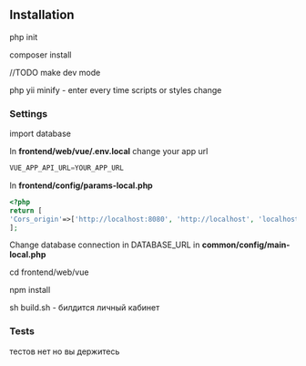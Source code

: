 ## Installation

php init

composer install

//TODO make dev mode

php yii minify - enter every time scripts or styles change

### Settings

import database

In **frontend/web/vue/.env.local**
change your app url

```js
VUE_APP_API_URL=YOUR_APP_URL
```

In **frontend/config/params-local.php**
```php
<?php
return [
'Cors_origin'=>['http://localhost:8080', 'http://localhost', 'localhost:8080', 'localhost', '*']
];
```

Change database connection in DATABASE_URL in **common/config/main-local.php**

cd frontend/web/vue

npm install

sh build.sh - билдится личный кабинет

### Tests

тестов нет но вы держитесь
